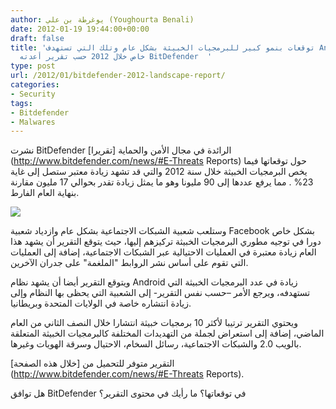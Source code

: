 ```yaml
---
author: يوغرطة بن علي (Youghourta Benali)
date: 2012-01-19 19:44:00+00:00
draft: false
title: 'توقعات بنمو كبير للبرمجيات الخبيثة بشكل عام وتلك التي تستهدف Android بشكل
  خاص خلال 2012 حسب تقرير أعدته BitDefender  '
type: post
url: /2012/01/bitdefender-2012-landscape-report/
categories:
- Security
tags:
- Bitdefender
- Malwares
---
```


نشرت BitDefender الرائدة في مجال الأمن والحماية [تقريرا](http://www.bitdefender.com/news/#E-Threats Reports) حول توقعاتها فيما يخص البرمجيات الخبيثة خلال سنة 2012 والتي قد تشهد زيادة معتبر ستصل إلى غاية 23% . مما يرفع عددها إلى 90 مليونا وهو ما يمثل زيادة تقدر بحوالي 17 مليون مقارنة بنهاية العام الفارط.




[![](http://www.it-scoop.com/wp-content/uploads/2012/01/Malwares.png)
](http://www.it-scoop.com/wp-content/uploads/2012/01/Malwares.png)




وستلعب شعبية الشبكات الاجتماعية بشكل عام وازدياد شعبية Facebook بشكل خاص دورا في توجيه مطوري البرمجيات الخبيثة تركيزهم إليها، حيث يتوقع التقرير أن يشهد هذا العام زيادة معتبرة في العمليات الاحتيالية عبر الشبكات الاجتماعية، إضافة إلى العمليات التي تقوم على أساس نشر الروابط "الملغمة" على جدران الآخرين.




ويتوقع التقرير أيضا أن يشهد نظام Android زيادة في عدد البرمجيات الخبيثة التي تستهدفه، ويرجع الأمر –حسب نفس التقرير- إلى الشعبية التي يحظى بها النظام وإلى زيادة انتشاره خاصة في الولايات المتحدة وبريطانيا.




ويحتوي التقرير ترتيبا لأكثر 10 برمجيات خبيثة انتشارا خلال النصف الثاني من العام الماضي، إضافة إلى استعراض لجملة من التهديدات المختلفة كالبرمجيات الخبيثة المتعلقة بالويب 2.0 والشبكات الاجتماعية، رسائل السخام، الاحتيال وسرقة الهويات وغيرها.




التقرير متوفر للتحميل من [خلال هذه الصفحة](http://www.bitdefender.com/news/#E-Threats Reports).




هل توافق BitDefender في توقعاتها؟ ما رأيك في محتوى التقرير؟
